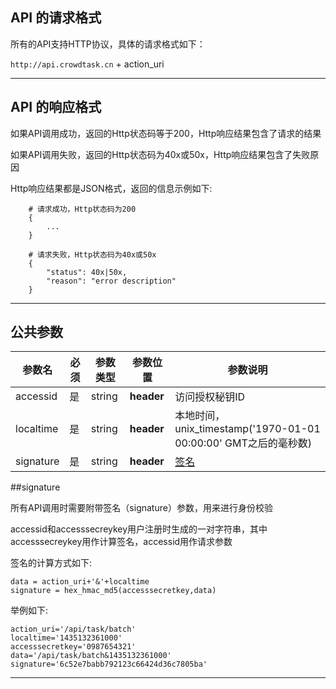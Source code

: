 
## API 的请求格式

所有的API支持HTTP协议，具体的请求格式如下：

`http://api.crowdtask.cn` + action_uri

- - -

## API 的响应格式

如果API调用成功，返回的Http状态码等于200，Http响应结果包含了请求的结果

如果API调用失败，返回的Http状态码为40x或50x，Http响应结果包含了失败原因

Http响应结果都是JSON格式，返回的信息示例如下: 
```
    # 请求成功，Http状态码为200
    {
		...
    }

    # 请求失败，Http状态码为40x或50x
    {
        "status": 40x|50x,
        "reason": "error description"
    }
```
- - -

## 公共参数
|参数名|必须|参数类型|参数位置|参数说明|
|----|------|------|------|------|
|accessid|是|string|**header**|访问授权秘钥ID|
|localtime|是|string|**header**|本地时间，unix_timestamp('1970-01-01 00:00:00' GMT之后的毫秒数)|
|signature|是|string|**header**|[签名](#signature)|


##signature

所有API调用时需要附带签名（signature）参数，用来进行身份校验

accessid和accesssecreykey用户注册时生成的一对字符串，其中accesssecreykey用作计算签名，accessid用作请求参数

签名的计算方式如下:
```
data = action_uri+'&'+localtime
signature = hex_hmac_md5(accesssecretkey,data)

```
举例如下: 

``` 
action_uri='/api/task/batch'  
localtime='1435132361000'
accesssecretkey='0987654321'
data='/api/task/batch&1435132361000'
signature='6c52e7babb792123c66424d36c7805ba'
```
- - -

